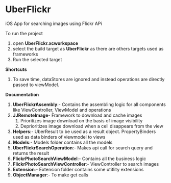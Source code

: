 # UberFlickr
iOS App for searching images using Flickr APi

To run the project 
1. open **UberFlickr.xcworkspace**
2. select the build target as **UberFlickr** as there are others targets used as frameworks
3. Run the selected target

**Shortcuts**
1. To save time, dataStores are ignored and instead operations are directly passed to viewModel.

**Documentation**
1. **UberFlickrAssembly**:- Contains the assembling logic for all components like ViewController, ViewModel and operations
2. **JJRemoteImage**- Framework to download and cache images
   1. Prioritizes image download on the basis of image visibility
   2. Deprioritizes image download when a cell disappears from the view
3. **Helpers**:- UberResult to be used as a result object. PropertyBinders used as data binders of viewmodel to views
4. **Models**:- Models folder contains all the models
5. **UberFlickrSearchOperation**:- Makes api call for search query and returns the result
6. **FlickrPhotoSearchViewModel**:- Contains all the business logic
7. **FlickrPhotoSearchViewController**:- ViewController to search images
8. **Extension**:- Extension folder contains some utitlity extensions
9. **ObjectManager**:- To make get calls

